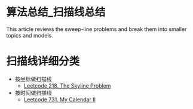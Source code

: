 # 算法总结_扫描线总结




This article reviews the sweep-line problems and break them into smaller topics and models.
<!--more-->


# 扫描线详细分类

- 按坐标做扫描线
    - [Leetcode 218. The Skyline Problem](https://leetcode.com/problems/the-skyline-problem/)
- 按时间做扫描线
    - [Leetcode 731. My Calendar II](https://leetcode.com/problems/my-calendar-ii/)

